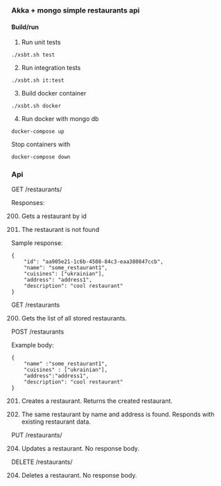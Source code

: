 ### Akka + mongo simple restaurants api

#### Build/run

1) Run unit tests
```
./xsbt.sh test
```

2) Run integration tests
```
./xsbt.sh it:test
```

3) Build docker container
```
./xsbt.sh docker
```
4) Run docker with mongo db
```
docker-compose up
```

Stop containers with 
```
docker-compose down
```

### Api 

GET /restaurants/<id>

Responses:
	
200. Gets a restaurant by id

404. The restaurant is not found

Sample response:
```
{
    "id": "aa905e21-1c6b-4508-84c3-eaa380847ccb",
	"name": "some_restaurant1",
	"cuisines": ["ukrainian"],
	"address": "address1",
	"description": "cool restaurant"
}
```

GET /restaurants

200. Gets the list of all stored restaurants.

POST /restaurants

Example body:
```
{
	"name" :"some_restaurant1",
	"cuisines" : ["ukrainian"],
	"address":"address1",
	"description": "cool restaurant"
}
```

201. Creates a restaurant. Returns the created restaurant.

409. The same restaurant by name and address is found. Responds with existing restaurant data.

PUT /restaurants/<id>

204. Updates a restaurant. No response body.

DELETE /restaurants/<id>

204. Deletes a restaurant. No response body.

